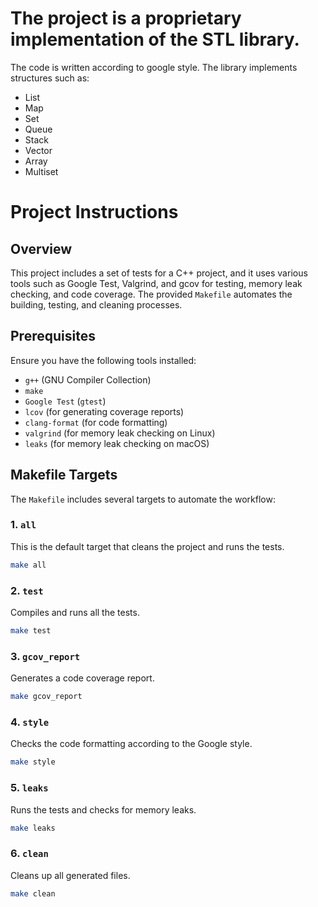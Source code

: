 # The project is a proprietary implementation of the STL library.

The code is written according to google style.
The library implements structures such as:
- List
- Map
- Set
- Queue
- Stack
- Vector
- Array
- Multiset

# Project Instructions

## Overview

This project includes a set of tests for a C++ project, and it uses various tools such as Google Test, Valgrind, and gcov for testing, memory leak checking, and code coverage. The provided `Makefile` automates the building, testing, and cleaning processes.

## Prerequisites

Ensure you have the following tools installed:

- `g++` (GNU Compiler Collection)
- `make`
- `Google Test` (`gtest`)
- `lcov` (for generating coverage reports)
- `clang-format` (for code formatting)
- `valgrind` (for memory leak checking on Linux)
- `leaks` (for memory leak checking on macOS)

## Makefile Targets

The `Makefile` includes several targets to automate the workflow:

### 1. `all`
This is the default target that cleans the project and runs the tests.
```sh
make all
```

### 2. `test`
Compiles and runs all the tests.
```sh
make test
```

### 3. `gcov_report`
Generates a code coverage report.
```sh
make gcov_report
```

### 4. `style`
Checks the code formatting according to the Google style.
```sh
make style
```

### 5. `leaks`
Runs the tests and checks for memory leaks.
```sh
make leaks
```

### 6. `clean`
Cleans up all generated files.
```sh
make clean
```
